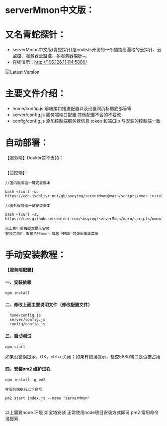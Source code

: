 # serverMmon中文版：   
# 又名青蛇探针： 

* serverMmon中文版(青蛇探针)是nodeJs开发的一个酷炫高逼格的云探针、云监控、服务器云监控、多服务器探针~。
* 在线演示：http://106.126.11.114:5880/       

![Latest Version](http://dl.cpp.la/Archive/serverstatus_1.0.9.png)
   
# 主要文件介绍：


* home/config.js	前端接口推送配置以及设置网页标题底部等等                                
* server/config.js   服务端端口配置 其他配置不会的不要改     
* config/config.js   添加控制端服务器信息 token 和端口ip  与安装的控制端一致  

# 自动部署：

【服务端】Docker暂不支持：
```

```  

【监控端】：
```
//国内服务器一键安装脚本  

bash <(curl -sL https://cdn.jsdelivr.net/gh/souying/serverMmon@main/scripts/mmon_install.sh) 

//国外服务器一键安装脚本  

bash <(curl -sL https://raw.githubusercontent.com/souying/serverMmon/main/scripts/mmon_install.sh) 

以上执行后按脚本提示安装  
安装完毕后 直接执行mmon 或者 MMON 可弹出脚本菜单  

```

# 手动安装教程：     
   
**【服务端配置】**           
          
#### 一、安装依赖              
```
npm install
```
#### 二、修改上面主要说明文件（修改配置文件）              
```
  home/config.js  
  server/config.js 
  config/config.js  
```
#### 三、启动测试              
```
npm start
```
如果没错误提示，OK，ctrl+c关闭；如果有错误提示，检查5880端口是否被占用

#### 四、安装pm2 维护进程           
```
npm install -g pm2    

在服务端执行以下命令  

pm2 start index.js --name "serverMmon"  


``` 
以上需要node 环境  如宝塔安装 正常使用node项目安装方式即可  pm2 常用命令 请搜索

  




